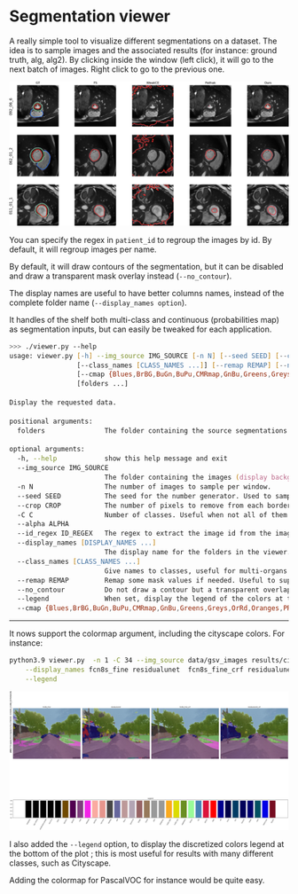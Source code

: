 # Segmentation viewer
A really simple tool to visualize different segmentations on a dataset.
The idea is to sample images and the associated results (for instance: ground truth, alg, alg2).
By clicking inside the window (left click), it will go to the next batch of images. Right click to go to the previous one.

![example](example.png)

You can specify the regex in `patient_id` to regroup the images by id. By default, it will regroup images per name.

By default, it will draw contours of the segmentation, but it can be disabled and draw a transparent mask overlay instead (`--no_contour`).

The display names are useful to have better columns names, instead of the complete folder name (`--display_names option`).

It handles of the shelf both multi-class and continuous (probabilities map) as segmentation inputs, but can easily be tweaked for each application.

```zsh
>>> ./viewer.py --help
usage: viewer.py [-h] --img_source IMG_SOURCE [-n N] [--seed SEED] [--crop CROP] [-C C] [--alpha ALPHA] [--id_regex ID_REGEX] [--display_names [DISPLAY_NAMES ...]]
                 [--class_names [CLASS_NAMES ...]] [--remap REMAP] [--no_contour] [--legend]
                 [--cmap {Blues,BrBG,BuGn,BuPu,CMRmap,GnBu,Greens,Greys,OrRd,Oranges,PRGn,PiYG,PuBu,PuBuGn,PuOr,PuRd,Purples,RdBu,RdGy,RdPu,RdYlBu,RdYlGn,Reds,Spectral,Wistia,YlGn,YlGnBu,YlOrBr,YlOrRd,afmhot,autumn,binary,bone,brg,bwr,cool,coolwarm,copper,cubehelix,flag,gist_earth,gist_gray,gist_heat,gist_ncar,gist_rainbow,gist_stern,gist_yarg,gnuplot,gnuplot2,gray,hot,hsv,jet,nipy_spectral,ocean,pink,prism,rainbow,seismic,spring,summer,terrain,winter,Accent,Dark2,Paired,Pastel1,Pastel2,Set1,Set2,Set3,tab10,tab20,tab20b,tab20c,cityscape}]
                 [folders ...]

Display the requested data.

positional arguments:
  folders               The folder containing the source segmentations.

optional arguments:
  -h, --help            show this help message and exit
  --img_source IMG_SOURCE
                        The folder containing the images (display background).
  -n N                  The number of images to sample per window.
  --seed SEED           The seed for the number generator. Used to sample the images. Useful to reproduce the same outputs between runs.
  --crop CROP           The number of pixels to remove from each border.
  -C C                  Number of classes. Useful when not all of them appear on each images. (e.g., 5 classes segmentation but samples contains only classes 0 1 3.)
  --alpha ALPHA
  --id_regex ID_REGEX   The regex to extract the image id from the images names. Required to match the images between them. Can easily be modified to also handle .jpg
  --display_names [DISPLAY_NAMES ...]
                        The display name for the folders in the viewer. If not set, will use the whole folder name.
  --class_names [CLASS_NAMES ...]
                        Give names to classes, useful for multi-organs segmentation.
  --remap REMAP         Remap some mask values if needed. Useful to suppress some classes.
  --no_contour          Do not draw a contour but a transparent overlap instead.
  --legend              When set, display the legend of the colors at the bottom
  --cmap {Blues,BrBG,BuGn,BuPu,CMRmap,GnBu,Greens,Greys,OrRd,Oranges,PRGn,PiYG,PuBu,PuBuGn,PuOr,PuRd,Purples,RdBu,RdGy,RdPu,RdYlBu,RdYlGn,Reds,Spectral,Wistia,YlGn,YlGnBu,YlOrBr,YlOrRd,afmhot,autumn,binary,bone,brg,bwr,cool,coolwarm,copper,cubehelix,flag,gist_earth,gist_gray,gist_heat,gist_ncar,gist_rainbow,gist_stern,gist_yarg,gnuplot,gnuplot2,gray,hot,hsv,jet,nipy_spectral,ocean,pink,prism,rainbow,seismic,spring,summer,terrain,winter,Accent,Dark2,Paired,Pastel1,Pastel2,Set1,Set2,Set3,tab10,tab20,tab20b,tab20c,cityscape}

```

---
It nows support the colormap argument, including the cityscape colors. For instance:
```zsh
python3.9 viewer.py  -n 1 -C 34 --img_source data/gsv_images results/cityscapes/fcn8s_fine/gsv_pred/iter000 results/cityscapes/residualunet/gsv_pred/iter000 results/cityscapes/fcn8s_fine/gsv_pred_crf/iter000 results/cityscapes/residualunet/gsv_pred_crf/iter000 \
	--display_names fcn8s_fine residualunet  fcn8s_fine_crf residualunet_crf --no_contour --cmap cityscape \
	--legend
```
![cityscape](example_cityscape.jpg)

I also added the `--legend` option, to display the discretized colors legend at the bottom of the plot ; this is most useful for results with many different classes, such as Cityscape.

Adding the colormap for PascalVOC for instance would be quite easy.
